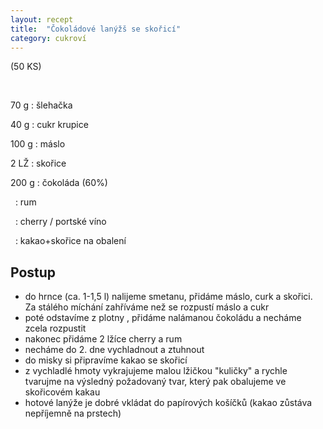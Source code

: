 ```yaml
---
layout: recept
title:  "Čokoládové lanýžš se skořicí"
category: cukroví
---
```


(50 KS)

<br>

<div class="ingredience" markdown="1">

70 g
: šlehačka

40 g
: cukr krupice

100 g
: máslo

2 LŽ
: skořice

200 g
: čokoláda (60%)

&nbsp;
: rum

&nbsp;
: cherry / portské víno

&nbsp;
: kakao+skořice na obalení

</div>

## Postup

<div class="postup" markdown="1">  

- do hrnce (ca. 1-1,5 l) nalijeme smetanu, přidáme máslo, curk a skořici. Za stálého míchání zahříváme než se rozpustí máslo a cukr
- poté odstavíme z plotny , přidáme nalámanou čokoládu a necháme zcela rozpustit
- nakonec přidáme 2 lžíce cherry a rum
- necháme do 2. dne vychladnout a ztuhnout
- do misky si připravíme kakao se skořicí
- z vychladlé hmoty vykrajujeme malou lžičkou "kuličky" a rychle tvarujme na výsledný požadovaný tvar, který pak obalujeme ve skořicovém kakau
- hotové lanýže je dobré vkládat do papírových košíčků (kakao zůstáva nepříjemně na prstech)
     
</div>
